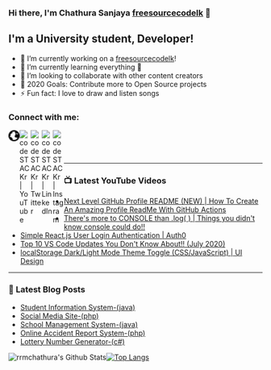 ### Hi there, I'm Chathura Sanjaya [freesourcecodelk][website] 👋

## I'm a University student, Developer!
- 🔭 I’m currently working on a [freesourcecodelk][website]!
- 🌱 I’m currently learning everything 🤣
- 👯 I’m looking to collaborate with other content creators
- 🥅 2020 Goals: Contribute more to Open Source projects
- ⚡ Fun fact: I love to draw and listen songs

### Connect with me:

[<img align="left" alt="freesourcecodelk" width="22px" src="https://raw.githubusercontent.com/iconic/open-iconic/master/svg/globe.svg" />][website]
[<img align="left" alt="codeSTACKr | YouTube" width="22px" src="https://cdn.jsdelivr.net/npm/simple-icons@v3/icons/youtube.svg" />][youtube]
[<img align="left" alt="codeSTACKr | Twitter" width="22px" src="https://cdn.jsdelivr.net/npm/simple-icons@v3/icons/twitter.svg" />][twitter]
[<img align="left" alt="codeSTACKr | LinkedIn" width="22px" src="https://cdn.jsdelivr.net/npm/simple-icons@v3/icons/linkedin.svg" />][linkedin]
[<img align="left" alt="codeSTACKr | Instagram" width="22px" src="https://cdn.jsdelivr.net/npm/simple-icons@v3/icons/instagram.svg" />][instagram]

<br />



<br />
<br />

---

### 📺 Latest YouTube Videos
<!-- YOUTUBE:START -->
- [Next Level GitHub Profile README (NEW) | How To Create An Amazing Profile ReadMe With GitHub Actions](https://www.youtube.com/watch?v=ECuqb5Tv9qI)
- [There's more to CONSOLE than .log( ) | Things you didn't know console could do!!](https://www.youtube.com/watch?v=_-bHhEGcDiQ)
- [Simple React.js User Login Authentication | Auth0](https://www.youtube.com/watch?v=MqczHS3Z2bc)
- [Top 10 VS Code Updates You Don't Know About!! (July 2020)](https://www.youtube.com/watch?v=WHBQ1szkhtI)
- [localStorage Dark/Light Mode Theme Toggle (CSS/JavaScript) | UI Design](https://www.youtube.com/watch?v=_raOFZAYXD4)
<!-- YOUTUBE:END -->

---

### 📕 Latest Blog Posts
<!-- BLOG-POST-LIST:START -->
- [Student Information System-(java)](https://freesourcecodelk.blogspot.com/2020/07/student-information-system.html)
- [Social Media Site-(php)](https://freesourcecodelk.blogspot.com/2020/05/social-media-site-this-is-web.html)
- [School Management System-(java)](https://freesourcecodelk.blogspot.com/2020/07/school-management-system.html)
- [Online Accident Report System-(php)](https://freesourcecodelk.blogspot.com/2020/02/online-accident-report-system.html)
- [Lottery Number Generator-(c#)](https://freesourcecodelk.blogspot.com/2020/02/lottery-number-generator_17.html)
  
<!-- BLOG-POST-LIST:END -->



<img align="left" alt="rrmchathura's Github Stats" src="https://github-readme-stats.vercel.app/api?username=rrmchathura&show_icons=true&hide_border=true&theme=radical" />

[![Top Langs](https://github-readme-stats.vercel.app/api/top-langs/?username=rrmchathura&layout=compact)](https://github.com/rrmchathura/github-readme-stats)

[website]: https://freesourcecodelk.blogspot.com
[twitter]: https://twitter.com/Rathnayaka22700
[youtube]: https://www.youtube.com/channel/UCxMNzCTa8-UOnudzoVYYzcQ
[instagram]: https://www.instagram.com/chathura_sanjaya_rathnayaka
[linkedin]: https://www.linkedin.com/in/chathura-rathnayaka-a6286a19a/
